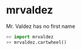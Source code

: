 mrvaldez
========

Mr. Valdez has no first name

```python
>> import mrvaldez
>> mrvaldez.cartwheel()
```
